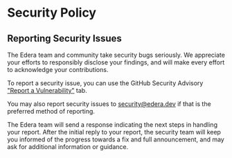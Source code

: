 # Security Policy

## Reporting Security Issues

The Edera team and community take security bugs seriously. We appreciate your efforts to responsibly disclose your findings, and will make every effort to acknowledge your contributions.

To report a security issue, you can use the GitHub Security Advisory ["Report a Vulnerability"](https://github.com/edera-dev/kernels/security/advisories/new) tab.

You may also report security issues to security@edera.dev if that is the preferred method of reporting.

The Edera team will send a response indicating the next steps in handling your report. After the initial reply to your report, the security team will keep you informed of the progress towards a fix and full announcement, and may ask for additional information or guidance.
